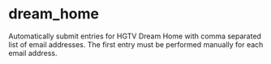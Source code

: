 # dream_home
Automatically submit entries for HGTV Dream Home with comma separated list of email addresses. The first entry must be performed manually for each email address.
